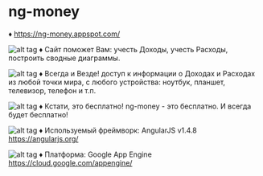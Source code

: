 # ng-money

♦ https://ng-money.appspot.com/

![alt tag](https://ng-money.appspot.com/images/landing_page_site_help_you.png)
♦ Сайт поможет Вам: учесть Доходы, учесть Расходы, построить сводные диаграммы.

![alt tag](https://ng-money.appspot.com/images/landing_page_anytime_and_anywhere.png)
♦ Всегда и Везде!
доступ к информации о Доходах и Расходах из любой точки мира,
с любого устройства: ноутбук, планшет, телевизор, телефон и т.п.

![alt tag](https://ng-money.appspot.com/images/landing_page_its_free.png)
♦ Кстати, это бесплатно!
ng-money - это бесплатно.
И всегда будет бесплатно!

![alt tag](https://ng-money.appspot.com/images/landing_page_its_free.png)
♦ Используемый фреймворк: AngularJS v1.4.8
https://angularjs.org/

![alt tag](https://ng-money.appspot.com/images/landing_page_its_free.png)
♦ Платформа: Google App Engine
https://cloud.google.com/appengine/

